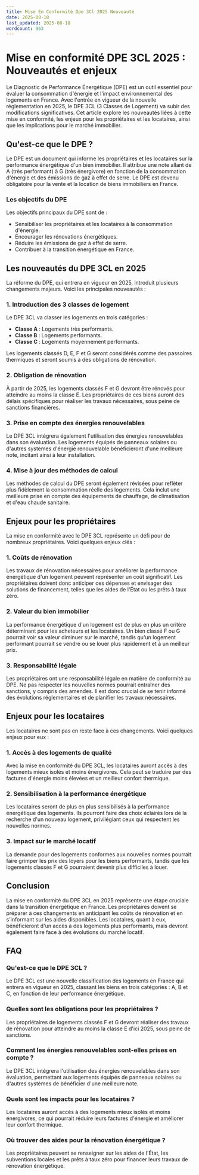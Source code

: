 ```yaml
---
title: Mise En Conformité Dpe 3Cl 2025 Nouveauté
date: 2025-08-18
last_updated: 2025-08-18
wordcount: 963
---
```


# Mise en conformité DPE 3CL 2025 : Nouveautés et enjeux

Le Diagnostic de Performance Énergétique (DPE) est un outil essentiel pour évaluer la consommation d'énergie et l'impact environnemental des logements en France. Avec l'entrée en vigueur de la nouvelle réglementation en 2025, le DPE 3CL (3 Classes de Logement) va subir des modifications significatives. Cet article explore les nouveautés liées à cette mise en conformité, les enjeux pour les propriétaires et les locataires, ainsi que les implications pour le marché immobilier.

## Qu'est-ce que le DPE ?

Le DPE est un document qui informe les propriétaires et les locataires sur la performance énergétique d'un bien immobilier. Il attribue une note allant de A (très performant) à G (très énergivore) en fonction de la consommation d'énergie et des émissions de gaz à effet de serre. Le DPE est devenu obligatoire pour la vente et la location de biens immobiliers en France.

### Les objectifs du DPE

Les objectifs principaux du DPE sont de :
- Sensibiliser les propriétaires et les locataires à la consommation d'énergie.
- Encourager les rénovations énergétiques.
- Réduire les émissions de gaz à effet de serre.
- Contribuer à la transition énergétique en France.

## Les nouveautés du DPE 3CL en 2025

La réforme du DPE, qui entrera en vigueur en 2025, introduit plusieurs changements majeurs. Voici les principales nouveautés :

### 1. Introduction des 3 classes de logement

Le DPE 3CL va classer les logements en trois catégories :
- **Classe A** : Logements très performants.
- **Classe B** : Logements performants.
- **Classe C** : Logements moyennement performants.

Les logements classés D, E, F et G seront considérés comme des passoires thermiques et seront soumis à des obligations de rénovation.

### 2. Obligation de rénovation

À partir de 2025, les logements classés F et G devront être rénovés pour atteindre au moins la classe E. Les propriétaires de ces biens auront des délais spécifiques pour réaliser les travaux nécessaires, sous peine de sanctions financières.

### 3. Prise en compte des énergies renouvelables

Le DPE 3CL intégrera également l'utilisation des énergies renouvelables dans son évaluation. Les logements équipés de panneaux solaires ou d'autres systèmes d'énergie renouvelable bénéficieront d'une meilleure note, incitant ainsi à leur installation.

### 4. Mise à jour des méthodes de calcul

Les méthodes de calcul du DPE seront également révisées pour refléter plus fidèlement la consommation réelle des logements. Cela inclut une meilleure prise en compte des équipements de chauffage, de climatisation et d'eau chaude sanitaire.

## Enjeux pour les propriétaires

La mise en conformité avec le DPE 3CL représente un défi pour de nombreux propriétaires. Voici quelques enjeux clés :

### 1. Coûts de rénovation

Les travaux de rénovation nécessaires pour améliorer la performance énergétique d'un logement peuvent représenter un coût significatif. Les propriétaires doivent donc anticiper ces dépenses et envisager des solutions de financement, telles que les aides de l'État ou les prêts à taux zéro.

### 2. Valeur du bien immobilier

La performance énergétique d'un logement est de plus en plus un critère déterminant pour les acheteurs et les locataires. Un bien classé F ou G pourrait voir sa valeur diminuer sur le marché, tandis qu'un logement performant pourrait se vendre ou se louer plus rapidement et à un meilleur prix.

### 3. Responsabilité légale

Les propriétaires ont une responsabilité légale en matière de conformité au DPE. Ne pas respecter les nouvelles normes pourrait entraîner des sanctions, y compris des amendes. Il est donc crucial de se tenir informé des évolutions réglementaires et de planifier les travaux nécessaires.

## Enjeux pour les locataires

Les locataires ne sont pas en reste face à ces changements. Voici quelques enjeux pour eux :

### 1. Accès à des logements de qualité

Avec la mise en conformité du DPE 3CL, les locataires auront accès à des logements mieux isolés et moins énergivores. Cela peut se traduire par des factures d'énergie moins élevées et un meilleur confort thermique.

### 2. Sensibilisation à la performance énergétique

Les locataires seront de plus en plus sensibilisés à la performance énergétique des logements. Ils pourront faire des choix éclairés lors de la recherche d'un nouveau logement, privilégiant ceux qui respectent les nouvelles normes.

### 3. Impact sur le marché locatif

La demande pour des logements conformes aux nouvelles normes pourrait faire grimper les prix des loyers pour les biens performants, tandis que les logements classés F et G pourraient devenir plus difficiles à louer.

## Conclusion

La mise en conformité du DPE 3CL en 2025 représente une étape cruciale dans la transition énergétique en France. Les propriétaires doivent se préparer à ces changements en anticipant les coûts de rénovation et en s'informant sur les aides disponibles. Les locataires, quant à eux, bénéficieront d'un accès à des logements plus performants, mais devront également faire face à des évolutions du marché locatif.

## FAQ

### Qu'est-ce que le DPE 3CL ?

Le DPE 3CL est une nouvelle classification des logements en France qui entrera en vigueur en 2025, classant les biens en trois catégories : A, B et C, en fonction de leur performance énergétique.

### Quelles sont les obligations pour les propriétaires ?

Les propriétaires de logements classés F et G devront réaliser des travaux de rénovation pour atteindre au moins la classe E d'ici 2025, sous peine de sanctions.

### Comment les énergies renouvelables sont-elles prises en compte ?

Le DPE 3CL intégrera l'utilisation des énergies renouvelables dans son évaluation, permettant aux logements équipés de panneaux solaires ou d'autres systèmes de bénéficier d'une meilleure note.

### Quels sont les impacts pour les locataires ?

Les locataires auront accès à des logements mieux isolés et moins énergivores, ce qui pourrait réduire leurs factures d'énergie et améliorer leur confort thermique.

### Où trouver des aides pour la rénovation énergétique ?

Les propriétaires peuvent se renseigner sur les aides de l'État, les subventions locales et les prêts à taux zéro pour financer leurs travaux de rénovation énergétique.